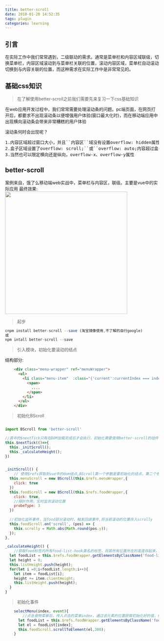 ```yaml
---
title: better-scroll
date: 2018-01-20 14:52:35
tags: plugin
categories: learning
---
```



## 引言

在实际工作中我们常常遇到，二级联动的需求。通常是菜单栏和内容区域联级，切换菜单栏，内容区域滚动到与菜单栏关联的位置，滚动内容区域，菜单栏自动滚动切换到与内容关联的位置，而这种需求在实际工作中是非常常见的。

<div><!-- more--></div>

## 基础css知识

> 在了解使用better-scroll之前我们需要先来复习一下css基础知识

在web应用开发过程中，我们常常需要处理滚动条的问题。pc端页面，在网页打开后，都要求不出现滚动条以便增强用户体验(窗口最大化时)，而在移动端应用中出现横向滚动条会带来非常糟糕的用户体验

滚动条何时会出现呢？
<pre>
1.内容区域超过窗口大小，并且``内容区``域没有设置overflow: hidden属性(默认overflow: auto;)
2.盒子区域设置了overflow: scroll;``或``overflow: auto;内容超过盒子大小
3.当然也可以限定横向还是纵向，overflow-x、overflow-y属性
</pre>

## better-scroll

案例来自，饿了么移动端web实战中，菜单栏与内容区，联级。主要是vue中的实际应用
最终效果:
<image src="https://sf.dankal.cn/tmp/wxb6cbb81471348fec.o6zAJszA0KOosUhoTLKll8Q2-ufA.808b7860eef1b3ff0aaeb664e046b073.gif" alt="" style="height:400px;" />


> 起步

```javascript
cnpm install better-scroll --save (淘宝镜像使用,不了解的自行google)
或
npm intall better-scroll --save
```

> 引入模块，初始化要滚动的结点

结构部分:

```html
    <div class="menu-wrapper" ref="menuWrapper">
      <ul>
        <li class="menu-item"  :class="{'current':currentIndex === index}" v-for="(item,index) in goods" @click="selectMenu(index, $event)">
          <span>
          	....
          </span>
        </li>
      </ul>
    </div>
```

> 初始化BScroll

```javascript

import BScroll from 'better-scroll'

//其中的$nextTick只有在DOM加载完成后才会执行，初始化需要使用better-scroll的组件
this.$nextTick(()=>{
  this._initScroll();
  this._calculateHeight();
})

```

```javascript

_initScroll() {
	// 使用$refs获取到vue中的dom结点,BScroll第一个参数是要初始化的结点，第二个参数要初始化附带的参数
  this.menuScroll = new BScroll(this.$refs.menuWrapper,{
    click: true
  })
  this.foodScroll = new BScroll(this.$refs.foodWrapper,{
    click: true,
  	//探针作用，实时监测滚动位置
    probeType: 3
  })
  
  //初始化监听事件，当food部分滚动时，触发回调事件,将当前滚动的位置存入scrolly
  this.foodScroll.on('scroll', (pos) => {
    this.scrolly = Math.abs(Math.round(pos.y));
  });
},

_calculateHeight() {
	//获取food标签内所有food-list-hook类名的标签，将其所有位置所在的高度存起来，计算一个个高度相加算出当前结点所在位置
  let foodList = this.$refs.foodWrapper.getElementsByClassName('food-list-hook');
  let height = 0;
  this.listHeight.push(height);
  for(let i =0;i<foodList.length;i++){
    let item = foodList[i];
    height += item.clientHeight;
    this.listHeight.push(height);
  }
}

```

> 初始化事件

```javascript
    selectMenu(index, event){
    	//点击食物菜单后，传入点击的菜单index，通过该元素的位置获取初始化好的值，传入BScroll实例对象中
      let foodList = this.$refs.foodWrapper.getElementsByClassName('food-list-hook');
      let el = foodList[index];
      this.foodScroll.scrollToElement(el,300);
    }
```



